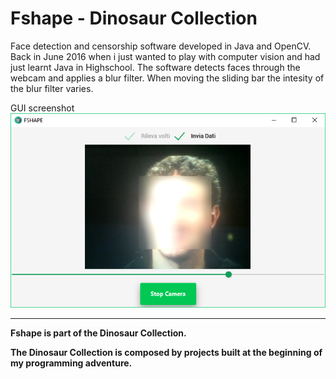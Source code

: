 # Fshape - Dinosaur Collection
Face detection and censorship software developed in Java and OpenCV.
Back in June 2016 when i just wanted to play with computer vision and had just learnt Java in Highschool.
The software detects faces through the webcam and applies a blur filter. When moving the sliding bar the intesity of the blur filter varies. 

GUI screenshot<br>
<img src="gui.PNG">

-------------------------------------------------------------------------------------------------------
**Fshape is part of the Dinosaur Collection.**

**The Dinosaur Collection is composed by projects built at the beginning of my programming adventure.**


